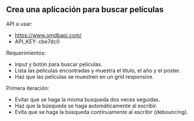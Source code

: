 ## Crea una aplicación para buscar películas

API a usar:

- https://www.omdbapi.com/
- API_KEY: cbe7dc0

Requerimientos:

- Input y botón para buscar películas.
- Lista las películas encontradas y muestra el título, el año y el poster.
- Haz que las películas se muestren en un grid responsive.

Primera iteración:

- Evitar que se haga la misma busqueda dos veces seguidas.
- Haz que la búsqueda se haga automáticamente al escribir.
- Evita que se haga la búsqueda continuamente al escribir (debouncing).